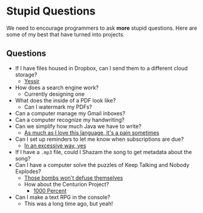 # Stupid Questions
We need to encourage programmers to ask **more** stupid questions. Here are some of my best that have turned into projects.

## Questions
- If I have files housed in Dropbox, can I send them to a different cloud storage?
  - [Yessir](https://github.com/Ultraviolet-Ninja/Messages-2-The-Castle)
- How does a search engine work?
  - Currently designing one
- What does the inside of a PDF look like?
  - Can I watermark my PDFs?
- Can a computer manage my Gmail inboxes?
- Can a computer recognize my handwriting?
- Can we simplify how much Java we have to write?
  - [As much as I love this language, it's a pain sometimes](https://github.com/Ultraviolet-Ninja/Utility-Belt)
- Can I set up reminders to let me know when subscriptions are due?
  - [In an excessive way, yes](https://github.com/Ultraviolet-Ninja/AWS-Subscription-Project)
- If I have a `.mp3` file, could I Shazam the song to get metadata about the song?
- Can I have a computer solve the puzzles of Keep Talking and Nobody Explodes?
  - [Those bombs won't defuse themselves](https://github.com/Ultraviolet-Ninja/KTANE_Java_Bomb_Manual)
  - How about the Centurion Project?
    - [1000 Percent](https://github.com/Ultraviolet-Ninja/GradleCenturion)
- Can I make a text RPG in the console?
  - This was a long time ago, but yeah!
